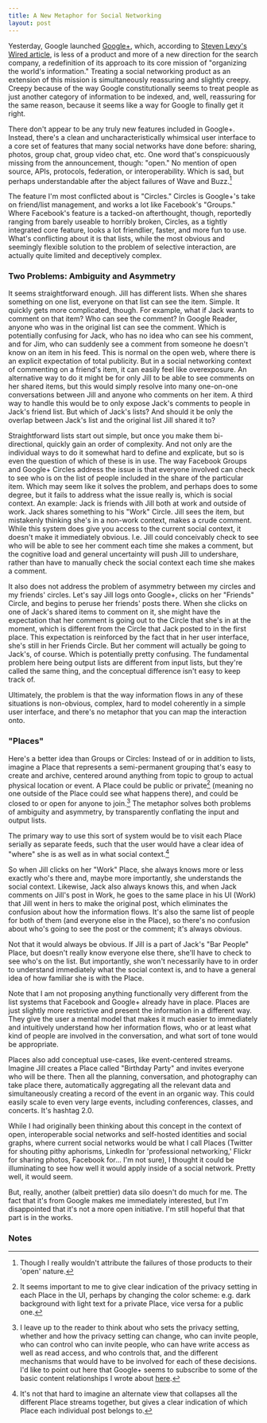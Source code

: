 ```yaml
---
title: A New Metaphor for Social Networking
layout: post
---
```


Yesterday, Google launched [Google+](https://plus.google.com/), which,
according to [Steven Levy's Wired
article](http://www.wired.com/epicenter/2011/06/inside-google-plus-social/all/1),
is less of a product and more of a new direction for the search company,
a redefinition of its approach to its core mission of "organizing the
world's information." Treating a social networking product as an
extension of this mission is simultaneously reassuring and slightly
creepy. Creepy because of the way Google constitutionally seems to treat
people as just another category of information to be indexed, and, well,
reassuring for the same reason, because it seems like a way for Google
to finally get it right.

There don't appear to be any truly new features included in Google+.
Instead, there's a clean and uncharacteristically whimsical user
interface to a core set of features that many social networks have done
before: sharing, photos, group chat, group video chat, etc. One word
that's conspicuously missing from the announcement, though: "open." No
mention of open source, APIs, protocols, federation, or
interoperability. Which is sad, but perhaps understandable after the
abject failures of Wave and Buzz.[^1]

The feature I'm most conflicted about is "Circles." Circles is Google+'s
take on friend/list management, and works a lot like Facebook's
"Groups." Where Facebook's feature is a tacked-on afterthought, though,
reportedly ranging from barely useable to horribly broken, Circles, as a
tightly integrated core feature, looks a lot friendlier, faster, and
more fun to use. What's conflicting about it is that lists, while the
most obvious and seemingly flexible solution to the problem of selective
interaction, are actually quite limited and deceptively complex.

### Two Problems: Ambiguity and Asymmetry

It seems straightforward enough. Jill has different lists. When she
shares something on one list, everyone on that list can see the item.
Simple. It quickly gets more complicated, though. For example, what if
Jack wants to comment on that item? Who can see the comment? In Google
Reader, anyone who was in the original list can see the comment. Which
is potentially confusing for Jack, who has no idea who can see his
comment, and for Jim, who can suddenly see a comment from someone he
doesn't know on an item in his feed. This is normal on the open web,
where there is an explicit expectation of total publicity. But in a
social networking context of commenting on a friend's item, it can
easily feel like overexposure. An alternative way to do it might be for
only Jill to be able to see comments on her shared items, but this would
simply resolve into many one-on-one conversations between Jill and
anyone who comments on her item. A third way to handle this would be to
only expose Jack's comments to people in Jack's friend list. But which
of Jack's lists? And should it be only the overlap between Jack's list
and the original list Jill shared it to?

Straightforward lists start out simple, but once you make them
bi-directional, quickly gain an order of complexity. And not only are
the individual ways to do it somewhat hard to define and explicate, but
so is even the question of which of these is in use. The way Facebook
Groups and Google+ Circles address the issue is that everyone involved
can check to see who is on the list of people included in the share of
the particular item. Which may seem like it solves the problem, and
perhaps does to some degree, but it fails to address what the issue
really is, which is social context. An example: Jack is friends with
Jill both at work and outside of work. Jack shares something to his
"Work" Circle. Jill sees the item, but mistakenly thinking she's in a
non-work context, makes a crude comment. While this system does give you
access to the current social context, it doesn't make it immediately
obvious. I.e. Jill could conceivably check to see who will be able to
see her comment each time she makes a comment, but the cognitive load
and general uncertainty will push Jill to undershare, rather than have
to manually check the social context each time she makes a comment.

It also does not address the problem of asymmetry between my circles and
my friends' circles. Let's say Jill logs onto Google+, clicks on her
"Friends" Circle, and begins to peruse her friends' posts there. When
she clicks on one of Jack's shared items to comment on it, she might
have the expectation that her comment is going out to the Circle that
she's in at the moment, which is different from the Circle that Jack
posted to in the first place. This expectation is reinforced by the fact
that in her user interface, she's still in her Friends Circle. But her
comment will actually be going to Jack's, of course. Which is
potentially pretty confusing. The fundamental problem here being output
lists are different from input lists, but they're called the same thing,
and the conceptual difference isn't easy to keep track of.

Ultimately, the problem is that the way information flows in any of
these situations is non-obvious, complex, hard to model coherently in a
simple user interface, and there's no metaphor that you can map the
interaction onto.

### "Places"

Here's a better idea than Groups or Circles: Instead of or in addition
to lists, imagine a Place that represents a semi-permanent grouping
that's easy to create and archive, centered around anything from topic
to group to actual physical location or event. A Place could be public
or private[^2] (meaning no one outside of the Place could see
what happens there), and could be closed to or open for anyone to
join.[^3] The metaphor solves both problems of ambiguity and
asymmetry, by transparently conflating the input and output lists.

The primary way to use this sort of system would be to visit each Place
serially as separate feeds, such that the user would have a clear idea
of "where" she is as well as in what social context.[^4]

So when Jill clicks on her "Work" Place, she always knows more or less
exactly who's there and, maybe more importantly, she understands the
social context. Likewise, Jack also always knows this, and when Jack
comments on Jill's post in Work, he goes to the same place in his UI
(Work) that Jill went in hers to make the original post, which
eliminates the confusion about how the information flows. It's also the
same list of people for both of them (and everyone else in the Place),
so there's no confusion about who's going to see the post or the
comment; it's always obvious.

Not that it would always be obvious. If Jill is a part of Jack's "Bar
People" Place, but doesn't really know everyone else there, she'll have
to check to see who's on the list. But importantly, she won't
necessarily have to in order to understand immediately what the social
context is, and to have a general idea of how familiar she is with the
Place.

Note that I am not proposing anything functionally very different from
the list systems that Facebook and Google+ already have in place. Places
are just slightly more restrictive and present the information in a
different way. They give the user a mental model that makes it much
easier to immediately and intuitively understand how her information
flows, who or at least what kind of people are involved in the
conversation, and what sort of tone would be appropriate.

Places also add conceptual use-cases, like event-centered streams.
Imagine Jill creates a Place called "Birthday Party" and invites
everyone who will be there. Then all the planning, conversation, and
photography can take place there, automatically aggregating all the
relevant data and simultaneously creating a record of the event in an
organic way. This could easily scale to even very large events,
including conferences, classes, and concerts. It's hashtag 2.0.

While I had originally been thinking about this concept in the context
of open, interoperable social networks and self-hosted identities and
social graphs, where current social networks would be what I call Places
(Twitter for shouting pithy aphorisms, LinkedIn for 'professional
networking,' Flickr for sharing photos, Facebook for... I'm not sure), I
thought it could be illuminating to see how well it would apply inside
of a social network. Pretty well, it would seem.

But, really, another (albeit prettier) data silo doesn't do much for me.
The fact that it's from Google makes me immediately interested, but I'm
disappointed that it's not a more open initiative. I'm still hopeful
that that part is in the works.

### Notes

[^1]: Though I really wouldn't attribute the failures of those products to
    their 'open' nature. 

[^2]: It seems important to me to give clear indication of the privacy
    setting in each Place in the UI, perhaps by changing the color
    scheme: e.g. dark background with light text for a private Place,
    vice versa for a public one. 

[^3]: I leave up to the reader to think about who sets the privacy
    setting, whether and how the privacy setting can change, who can
    invite people, who can control who can invite people, who can have
    write access as well as read access, and who controls that, and the
    different mechanisms that would have to be involved for each of
    these decisions. I'd like to point out here that Google+ seems to
    subscribe to some of the basic content relationships I wrote about
    [here](http://blog.byjoemoon.com/post/582452757/webs-and-streams).
    
[^4]: It's not that hard to imagine an alternate view that collapses all
    the different Place streams together, but gives a clear indication
    of which Place each individual post belongs to.
